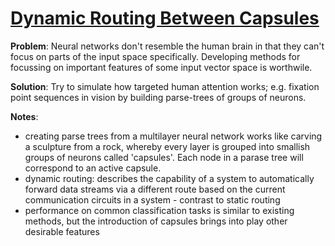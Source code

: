 
# [Dynamic Routing Between Capsules](https://arxiv.org/pdf/1710.09829.pdf)

**Problem**: Neural networks don't resemble the human brain in that they can't focus on parts of the input space specifically. Developing methods for focussing on important features of some input vector space is worthwile.

**Solution**: Try to simulate how targeted human attention works; e.g. fixation point sequences in vision by building parse-trees of groups of neurons.

**Notes**:
* creating parse trees from a multilayer neural network works like carving a sculpture from a rock, whereby every layer is grouped into smallish groups of neurons called 'capsules'. Each node in a parase tree will correspond to an active capsule.
* dynamic routing: describes the capability of a system to automatically forward data streams via a different route based on the current communication circuits in a system - contrast to static routing
* performance on common classification tasks is similar to existing methods, but the introduction of capsules brings into play other desirable features
